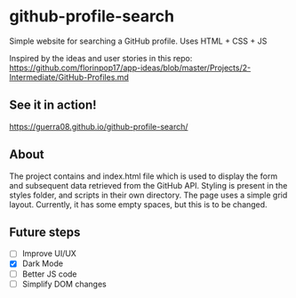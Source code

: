# github-profile-search
Simple website for searching a GitHub profile. Uses HTML + CSS + JS

Inspired by the ideas and user stories in this repo: https://github.com/florinpop17/app-ideas/blob/master/Projects/2-Intermediate/GitHub-Profiles.md

## See it in action!
https://guerra08.github.io/github-profile-search/

## About

The project contains and index.html file which is used to display the form and subsequent data retrieved from the GitHub API. Styling is present in the styles folder,
and scripts in their own directory.
The page uses a simple grid layout. Currently, it has some empty spaces, but this is to be changed.

## Future steps

- [ ] Improve UI/UX
- [X] Dark Mode
- [ ] Better JS code
- [ ] Simplify DOM changes
